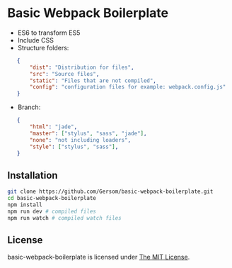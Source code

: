 # Basic Webpack Boilerplate
   * ES6 to transform ES5
   * Include CSS
   * Structure folders:
```json
   {
       "dist": "Distribution for files",
       "src": "Source files",
       "static": "Files that are not compiled",
       "config": "configuration files for example: webpack.config.js"
   }
```
   * Branch:
```json
   {
       "html": "jade",
       "master": ["stylus", "sass", "jade"],
       "none": "not including loaders",
       "style": ["stylus", "sass"],
   }
```

## Installation

```bash
git clone https://github.com/Gersom/basic-webpack-boilerplate.git
cd basic-webpack-boilerplate
npm install
npm run dev # compiled files
npm run watch # compiled watch files
```

## License
basic-webpack-boilerplate is licensed under [The MIT License](LICENSE).
